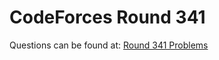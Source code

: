 # CodeForces Round 341

Questions can be found at: [Round 341 Problems](http://codeforces.com/contest/621)
